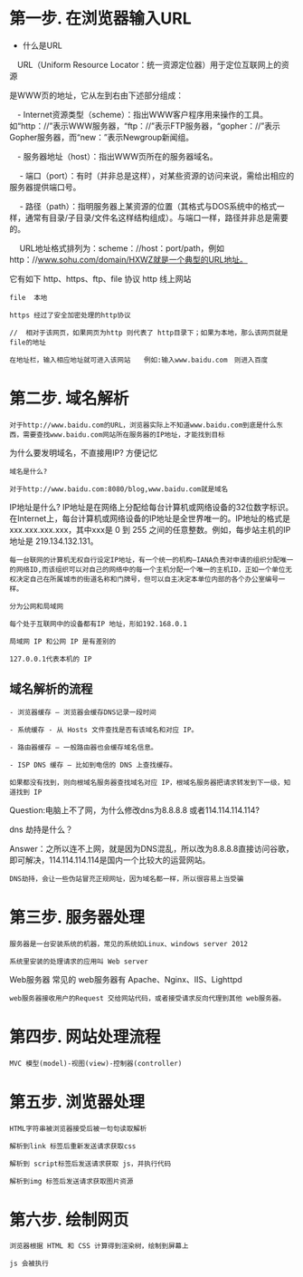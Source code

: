 # 第一步. 在浏览器输入URL

- 什么是URL

 　URL（Uniform Resource Locator：统一资源定位器）用于定位互联网上的资源

是WWW页的地址，它从左到右由下述部分组成：

 　- Internet资源类型（scheme）：指出WWW客户程序用来操作的工具。如“http：//”表示WWW服务器，“ftp：//”表示FTP服务器，“gopher：//”表示Gopher服务器，而“new：”表示Newgroup新闻组。

 　- 服务器地址（host）：指出WWW页所在的服务器域名。

　 - 端口（port）：有时（并非总是这样），对某些资源的访问来说，需给出相应的服务器提供端口号。

　 - 路径（path）：指明服务器上某资源的位置（其格式与DOS系统中的格式一样，通常有目录/子目录/文件名这样结构组成）。与端口一样，路径并非总是需要的。

　 URL地址格式排列为：scheme：//host：port/path，例如http：//www.sohu.com/domain/HXWZ就是一个典型的URL地址。

它有如下 http、https、ftp、file 协议
    http 线上网站

    file  本地

    https 经过了安全加密处理的http协议

    //  相对于该网页，如果网页为http 则代表了 http目录下；如果为本地，那么该网页就是file的地址

    在地址栏，输入相应地址就可进入该网站　　例如:输入www.baidu.com　则进入百度

# 第二步. 域名解析

    对于http://www.baidu.com的URL，浏览器实际上不知道www.baidu.com到底是什么东西，需要查找www.baidu.com网站所在服务器的IP地址，才能找到目标

为什么要发明域名，不直接用IP?
方便记忆

    域名是什么?

    对于http://www.baidu.com:8080/blog,www.baidu.com就是域名

IP地址是什么?
    IP地址是在网络上分配给每台计算机或网络设备的32位数字标识。在Internet上，每台计算机或网络设备的IP地址是全世界唯一的。IP地址的格式是 xxx.xxx.xxx.xxx，其中xxx是 0 到 255 之间的任意整数。例如，每步站主机的IP地址是 219.134.132.131。

    每一台联网的计算机无权自行设定IP地址，有一个统一的机构—IANA负责对申请的组织分配唯一的网络ID,而该组织可以对自己的网络中的每一个主机分配一个唯一的主机ID，正如一个单位无权决定自己在所属城市的街道名称和门牌号，但可以自主决定本单位内部的各个办公室编号一样。

    分为公网和局域网

    每个处于互联网中的设备都有IP 地址，形如192.168.0.1

    局域网 IP 和公网 IP 是有差别的

    127.0.0.1代表本机的 IP

## 域名解析的流程
    - 浏览器缓存 – 浏览器会缓存DNS记录一段时间

    - 系统缓存 - 从 Hosts 文件查找是否有该域名和对应 IP。

    - 路由器缓存 – 一般路由器也会缓存域名信息。

    - ISP DNS 缓存 – 比如到电信的 DNS 上查找缓存。

    如果都没有找到，则向根域名服务器查找域名对应 IP，根域名服务器把请求转发到下一级，知道找到 IP

Question:电脑上不了网，为什么修改dns为8.8.8.8 或者114.114.114.114?

dns 劫持是什么？

Answer：之所以连不上网，就是因为DNS混乱，所以改为8.8.8.8直接访问谷歌，即可解决，114.114.114.114是国内一个比较大的运营网站。

    DNS劫持，会让一些伪站冒充正规网址，因为域名都一样，所以很容易上当受骗

# 第三步. 服务器处理

    服务器是一台安装系统的机器，常见的系统如Linux、windows server 2012

    系统里安装的处理请求的应用叫 Web server

Web服务器
    常见的 web服务器有 Apache、Nginx、IIS、Lighttpd

    web服务器接收用户的Request 交给网站代码，或者接受请求反向代理到其他 web服务器。


# 第四步. 网站处理流程

    MVC 模型(model)-视图(view)-控制器(controller)



# 第五步. 浏览器处理

    HTML字符串被浏览器接受后被一句句读取解析

    解析到link 标签后重新发送请求获取css

    解析到 script标签后发送请求获取 js，并执行代码

    解析到img 标签后发送请求获取图片资源

# 第六步. 绘制网页

    浏览器根据 HTML 和 CSS 计算得到渲染树，绘制到屏幕上

    js 会被执行
